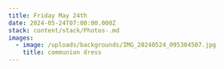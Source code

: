 ```yaml
---
title: Friday May 24th
date: 2024-05-24T07:00:00.000Z
stack: content/stack/Photos-.md
images:
  - image: /uploads/backgrounds/IMG_20240524_095304507.jpg
    title: communion dress
---
```


